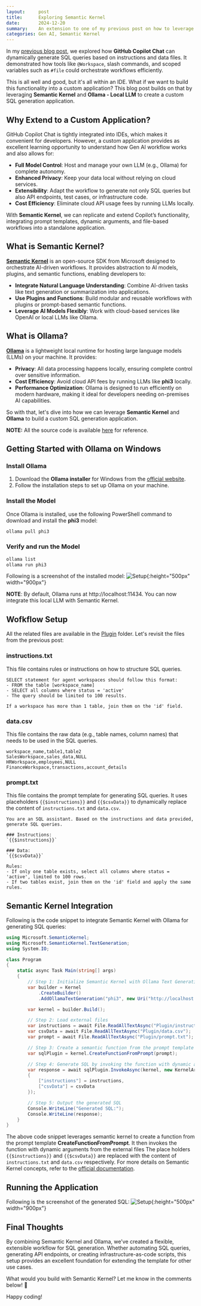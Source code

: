 ```yaml
---
layout:     post
title:      Exploring Semantic Kernel
date:       2024-12-20
summary:    An extension to one of my previous post on how to leverage Semantic Kernel to automatically generate SQL. 
categories: Gen AI, Semantic Kernel
---
```


In my [previous blog post]({{site.url}}/VsCode-CoPilot-CodeGeneration), we explored how **GitHub Copilot Chat** can dynamically generate SQL queries based on instructions and data files. It demonstrated how tools like `@Workspace`, slash commands, and scoped variables such as `#file` could orchestrate workflows efficiently. 

This is all well and good, but it's all within an IDE. What if we want to build this functionality into a custom application?  This blog post builds on that by leveraging **Semantic Kernel**  and  **Ollama - Local LLM** to create a custom SQL generation application.

## **Why Extend to a Custom Application?**

GitHub Copilot Chat is tightly integrated into IDEs, which makes it convenient for developers. However, a custom application provides as excellent learning opportunity to understand how Gen AI workflow works and also allows for:  
- **Full Model Control**: Host and manage your own LLM (e.g., Ollama) for complete autonomy.  
- **Enhanced Privacy**: Keep your data local without relying on cloud services.  
- **Extensibility**: Adapt the workflow to generate not only SQL queries but also API endpoints, test cases, or infrastructure code.  
- **Cost Efficiency**: Eliminate cloud API usage fees by running LLMs locally.  

With **Semantic Kernel**, we can replicate and extend Copilot’s functionality, integrating prompt templates, dynamic arguments, and file-based workflows into a standalone application.


## **What is Semantic Kernel?**

**[Semantic Kernel](https://github.com/microsoft/semantic-kernel)** is an open-source SDK from Microsoft designed to orchestrate AI-driven workflows. It provides abstraction to AI models, plugins, and semantic functions, enabling developers to: 

- **Integrate Natural Language Understanding**: Combine AI-driven tasks like text generation or summarization into applications.  
- **Use Plugins and Functions**: Build modular and reusable workflows with plugins or prompt-based semantic functions.  
- **Leverage AI Models Flexibly**: Work with cloud-based services like OpenAI or local LLMs like Ollama.  

## **What is Ollama?**

**[Ollama](https://github.com/ollama/ollama)** is a lightweight local runtime for hosting large language models (LLMs) on your machine. It provides:  
- **Privacy**: All data processing happens locally, ensuring complete control over sensitive information.  
- **Cost Efficiency**: Avoid cloud API fees by running LLMs like **phi3** locally.  
- **Performance Optimization**: Ollama is designed to run efficiently on modern hardware, making it ideal for developers needing on-premises AI capabilities.  

So with that, let's dive into how we can leverage **Semantic Kernel** and **Ollama** to build a custom SQL generation application.

**NOTE:** All the source code is available [here](https://github.com/AdiThakker/SemanticKernel.Plugins) for reference.  


## **Getting Started with Ollama on Windows**

### **Install Ollama**
1. Download the **Ollama installer** for Windows from the [official website](https://ollama.ai/download).
2. Follow the installation steps to set up Ollama on your machine.

### **Install the Model**
Once Ollama is installed, use the following PowerShell command to download and install the **phi3** model:
```powershell
ollama pull phi3
```

### **Verify and run the Model**
```powershell
ollama list
ollama run phi3
```

Following is a screenshot of the installed model:
![Setup]({{site.url}}/images/sk-1.png){:height="500px" width="900px"}

**NOTE**: By default, Ollama runs at http://localhost:11434. You can now integrate this local LLM with Semantic Kernel.


## **Wofkflow Setup**

All the related files are available in the [Plugin](https://github.com/AdiThakker/SemanticKernel.Plugins/tree/main/SemanticKernel.Plugins/Plugin) folder. Let's revisit the files from the previous post:

### **instructions.txt**

This file contains rules or instructions on how to structure SQL queries.

```plaintext
SELECT statement for agent workspaces should follow this format:
- FROM the table [workspace_name]
- SELECT all columns where status = 'active'
- The query should be limited to 100 results.

If a workspace has more than 1 table, join them on the 'id' field.
```

### **data.csv**

This file contains the raw data (e.g., table names, column names) that needs to be used in the SQL queries.

```plaintext
workspace_name,table1,table2
SalesWorkspace,sales_data,NULL
HRWorkspace,employees,NULL
FinanceWorkspace,transactions,account_details
```

### **prompt.txt**

This file contains the prompt template for generating SQL queries. It uses placeholders `{{$instructions}}` and `{{$csvData}}` to dynamically replace the content of `instructions.txt` and `data.csv`.

```plaintext
You are an SQL assistant. Based on the instructions and data provided, generate SQL queries.  

### Instructions:  
`{{$instructions}}`  

### Data:  
`{{$csvData}}`  

Rules:  
- If only one table exists, select all columns where status = 'active', limited to 100 rows.  
- If two tables exist, join them on the 'id' field and apply the same rules.  
```

## **Semantic Kernel Integration**

Following is the code snippet to integrate Semantic Kernel with Ollama for generating SQL queries:

```csharp
using Microsoft.SemanticKernel;
using Microsoft.SemanticKernel.TextGeneration;
using System.IO;

class Program
{
    static async Task Main(string[] args)
    {
        // Step 1: Initialize Semantic Kernel with Ollama Text Generation
        var builder = Kernel
            .CreateBuilder()
            .AddOllamaTextGeneration("phi3", new Uri("http://localhost:11434"));

        var kernel = builder.Build();

        // Step 2: Load external files
        var instructions = await File.ReadAllTextAsync("Plugin/instructions.txt");
        var csvData = await File.ReadAllTextAsync("Plugin/data.csv");
        var prompt = await File.ReadAllTextAsync("Plugin/prompt.txt");

        // Step 3: Create a semantic function from the prompt template
        var sqlPlugin = kernel.CreateFunctionFromPrompt(prompt);

        // Step 4: Generate SQL by invoking the function with dynamic arguments
        var response = await sqlPlugin.InvokeAsync(kernel, new KernelArguments
        {
            ["instructions"] = instructions,
            ["csvData"] = csvData
        });

        // Step 5: Output the generated SQL
        Console.WriteLine("Generated SQL:");
        Console.WriteLine(response);
    }
}
```

The above code snippet leverages semantic kernel to create a function from the prompt template **CreateFunctionFromPrompt**. It then invokes the function with dynamic arguments from the external files
The place holders `{{$instructions}}` and `{{$csvData}}` are replaced with the content of `instructions.txt` and `data.csv` respectively. For more details on Semantic Kernel concepts, refer to the [official documentation](
https://learn.microsoft.com/en-us/semantic-kernel/concepts/semantic-kernel-components?pivots=programming-language-csharp).

## **Running the Application**
Following is the screenshot of the generated SQL:
![Setup]({{site.url}}/images/sk-2.png){:height="500px" width="900px"}


## Final Thoughts
By combining Semantic Kernel and Ollama, we’ve created a flexible, extensible workflow for SQL generation. Whether automating SQL queries, generating API endpoints, or creating infrastructure-as-code scripts, this setup provides an excellent foundation for extending the template for other use cases.

What would you build with Semantic Kernel? Let me know in the comments below! 🚀

Happy coding!